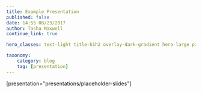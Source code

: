 ```yaml
---
title: Example Presentation
published: false
date: 14:55 08/23/2017
author: Tasha Maxwell
continue_link: true

hero_classes: text-light title-h1h2 overlay-dark-gradient hero-large parallax

taxonomy:
    category: blog
    tag: [presentation]
---
```


[presentation="presentations/placeholder-slides"]
